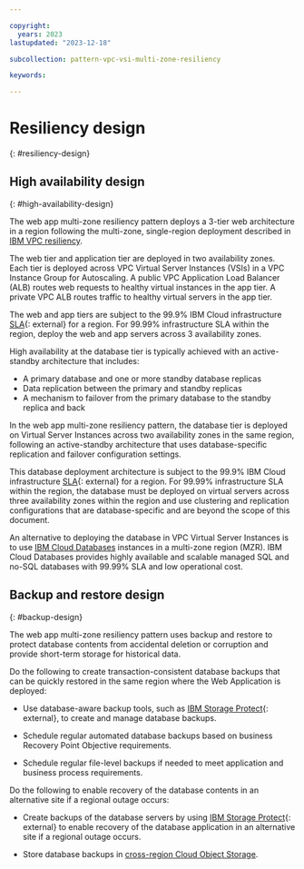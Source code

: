 ```yaml
---

copyright:
  years: 2023
lastupdated: "2023-12-18"

subcollection: pattern-vpc-vsi-multi-zone-resiliency

keywords:

---
```


# Resiliency design
{: #resiliency-design}

## High availability design
{: #high-availability-design}

The web app multi-zone resiliency pattern deploys a 3-tier web architecture in a region following the multi-zone, single-region deployment described in [IBM VPC resiliency](/docs/vpc-resiliency).

The web tier and application tier are deployed in two availability zones. Each tier is deployed across VPC Virtual Server Instances (VSIs) in a VPC Instance Group for Autoscaling. A public VPC Application Load Balancer (ALB) routes web requests to healthy virtual instances in the app tier. A private VPC ALB routes traffic to healthy virtual servers in the app tier.

The web and app tiers are subject to the 99.9% IBM Cloud infrastructure [SLA](https://www.ibm.com/support/customer/csol/terms/?id=i126-9268&lc=en#detail-document){: external} for a region. For 99.99% infrastructure SLA within the region, deploy the web and app servers across 3 availability zones.

High availability at the database tier is typically achieved with an active-standby architecture that includes:

- A primary database and one or more standby database replicas
- Data replication between the primary and standby replicas
- A mechanism to failover from the primary database to the standby replica and back

In the web app multi-zone resiliency pattern, the database tier is deployed on Virtual Server Instances across two availability zones in the same region, following an active-standby architecture that uses database-specific replication and failover configuration settings.

This database deployment architecture is subject to the 99.9% IBM Cloud infrastructure [SLA](https://www.ibm.com/support/customer/csol/terms/?id=i126-9268&lc=en#detail-document){: external} for a region. For 99.99% infrastructure SLA within the region, the database must be deployed on virtual servers across three availability zones within the region and use clustering and replication configurations that are database-specific and are beyond the scope of this document.

An alternative to deploying the database in VPC Virtual Server Instances is to use [IBM Cloud Databases](/docs/cloud-databases) instances in a multi-zone region (MZR). IBM Cloud Databases provides highly available and scalable managed SQL and no-SQL databases with 99.99% SLA and low operational cost.

## Backup and restore design
{: #backup-design}

The web app multi-zone resiliency pattern uses backup and restore to protect database contents from accidental deletion or corruption and provide short-term storage for historical data.

Do the following to create transaction-consistent database backups that can be quickly restored in the same region where the Web Application is deployed:

- Use database-aware backup tools, such as [IBM Storage Protect](https://cloud.ibm.com/catalog/content/SPonIBMCloud-20c54034-d319-48c0-beb6-0b4adc54265c-global){: external}, to create and manage database backups.

- Schedule regular automated database backups based on business Recovery Point Objective requirements.

- Schedule regular file-level backups if needed to meet application and business process requirements.

Do the following to enable recovery of the database contents in an alternative site if a regional outage occurs:
- Create backups of the database servers by using [IBM Storage Protect](https://cloud.ibm.com/catalog/content/SPonIBMCloud-20c54034-d319-48c0-beb6-0b4adc54265c-global){: external} to enable recovery of the database application in an alternative site if a regional outage occurs.

- Store database backups in [cross-region Cloud Object Storage](/docs/cloud-object-storage?topic=cloud-object-storage-endpoints#endpoints-geo).
